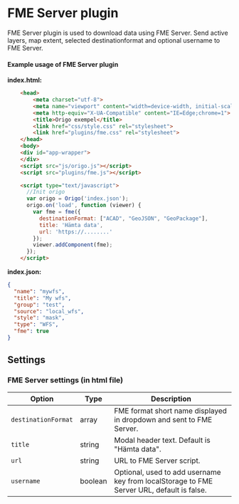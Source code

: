 # FME Server plugin

FME Server plugin is used to download data using FME Server.
Send active layers, map extent, selected destinationformat and optional username to FME Server.

#### Example usage of FME Server plugin

**index.html:**
```html
    <head>
    	<meta charset="utf-8">
    	<meta name="viewport" content="width=device-width, initial-scale=1.0, user-scalable=no">
    	<meta http-equiv="X-UA-Compatible" content="IE=Edge;chrome=1">
    	<title>Origo exempel</title>
    	<link href="css/style.css" rel="stylesheet">
    	<link href="plugins/fme.css" rel="stylesheet">
    </head>
    <body>
    <div id="app-wrapper">
    </div>
    <script src="js/origo.js"></script>
    <script src="plugins/fme.js"></script>

    <script type="text/javascript">
      //Init origo
      var origo = Origo('index.json');
      origo.on('load', function (viewer) {
        var fme = fme({
          destinationFormat: ["ACAD", "GeoJSON", "GeoPackage"],
          title: 'Hämta data',
          url: 'https://........'
        });
        viewer.addComponent(fme);
      });
    </script>
```
**index.json:**
```json
{
  "name": "mywfs",
  "title": "My wfs",
  "group": "test",
  "source": "local_wfs",
  "style": "mask",
  "type": "WFS",
  "fme": true
}
```
## Settings
### FME Server settings (in html file)
Option | Type | Description
---|---|---
`destinationFormat` | array | FME format short name displayed in dropdown and sent to FME Server.
`title` | string | Modal header text. Default is "Hämta data".
`url` | string | URL to FME Server script.
`username` | boolean | Optional, used to add username key from localStorage to FME Server URL, default is false.

